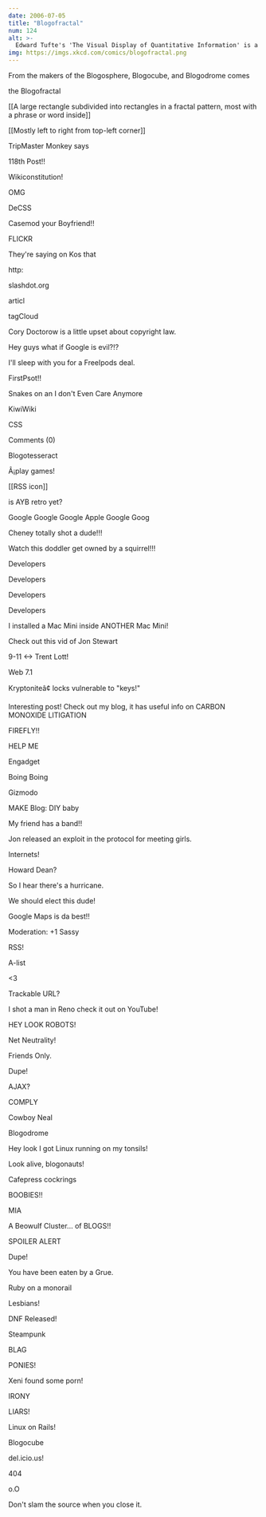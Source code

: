 ```yaml
---
date: 2006-07-05
title: "Blogofractal"
num: 124
alt: >-
  Edward Tufte's 'The Visual Display of Quantitative Information' is a fantastic book, and should be required reading for anyone in either the sciences or graphic design.
img: https://imgs.xkcd.com/comics/blogofractal.png
---
```

From the makers of the Blogosphere, Blogocube, and Blogodrome comes

the Blogofractal

[[A large rectangle subdivided into rectangles in a fractal pattern, most with a phrase or word inside]]

[[Mostly left to right from top-left corner]]

TripMaster Monkey says

118th Post!!

Wikiconstitution!

OMG

DeCSS

Casemod your Boyfriend!!

FLICKR

They're saying on Kos that

http:

slashdot.org

articl

tagCloud

Cory Doctorow is a little upset about copyright law.

Hey guys what if Google is evil?!?

I'll sleep with you for a FreeIpods deal.

FirstPsot!!

Snakes on an I don't Even Care Anymore

KiwiWiki

CSS

Comments (0)

Blogotesseract

Â¡play games!

[[RSS icon]]

is AYB retro yet?

Google Google Google Apple Google Goog

Cheney totally shot a dude!!!

Watch this doddler get owned by a squirrel!!!

Developers

Developers

Developers

Developers

I installed a Mac Mini inside ANOTHER Mac Mini!

Check out this vid of Jon Stewart

9-11 <-> Trent Lott!

Web 7.1

Kryptoniteâ¢ locks vulnerable to "keys!"

Interesting post!  Check out my blog, it has useful info on CARBON MONOXIDE LITIGATION

FIREFLY!!

HELP ME

Engadget

Boing Boing

Gizmodo

MAKE Blog: DIY baby

My friend has a band!!

Jon released an exploit in the protocol for meeting girls.

Internets!

Howard Dean?

So I hear there's a hurricane.

We should elect this dude!

Google Maps is da best!!

Moderation:  +1 Sassy

RSS!

A-list

<3

Trackable URL?

I shot a man in Reno check it out on YouTube!

HEY LOOK ROBOTS!

Net Neutrality!

Friends Only.

Dupe!

AJAX?

COMPLY

Cowboy Neal

Blogodrome

Hey look I got Linux running on my tonsils!

Look alive, blogonauts!

Cafepress cockrings

BOOBIES!!

MIA

A Beowulf Cluster... of BLOGS!!

SPOILER ALERT

Dupe!

You have been eaten by a Grue.

Ruby on a monorail

Lesbians!

DNF Released!

Steampunk

BLAG

PONIES!

Xeni found some porn!

IRONY

LIARS!

Linux on Rails!

Blogocube

del.icio.us!

404

o.O

Don't slam the source when you close it.

